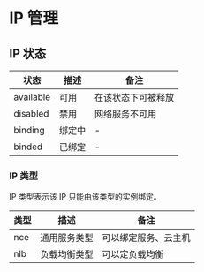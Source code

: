 # IP 管理

## IP 状态

|    状态   |  描述  |        备注        |
|-----------|--------|--------------------|
| available | 可用   | 在该状态下可被释放 |
| disabled  | 禁用   | 网络服务不可用     |
| binding   | 绑定中 | -                  |
| binded    | 已绑定 | -                  |

### IP 类型

IP 类型表示该 IP 只能由该类型的实例绑定。

| 类型 |     描述     |         备注         |
|------|--------------|----------------------|
| nce  | 通用服务类型 | 可以绑定服务、云主机 |
| nlb  | 负载均衡类型 | 可以定负载均衡       |